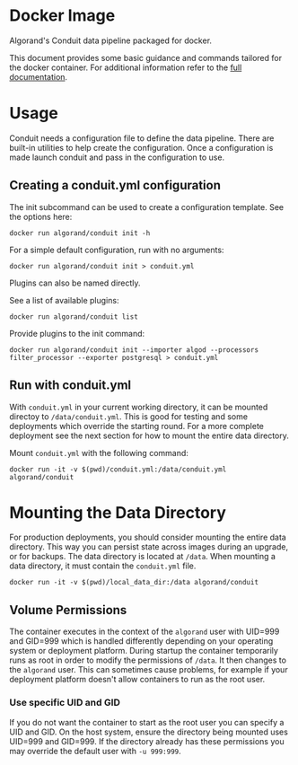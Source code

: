 # Docker Image

Algorand's Conduit data pipeline packaged for docker.

This document provides some basic guidance and commands tailored
for the docker container. For additional information refer to
the [full documentation](https://developer.algorand.org/docs/get-details/conduit/GettingStarted/).

# Usage

Conduit needs a configuration file to define the data pipeline.
There are built-in utilities to help create the configuration.
Once a configuration is made launch conduit and pass in the configuration
to use.

## Creating a conduit.yml configuration

The init subcommand can be used to create a configuration template.
See the options here:
```
docker run algorand/conduit init -h
```

For a simple default configuration, run with no arguments:
```
docker run algorand/conduit init > conduit.yml
```

Plugins can also be named directly.

See a list of available plugins:
```
docker run algorand/conduit list
```

Provide plugins to the init command:
```
docker run algorand/conduit init --importer algod --processors filter_processor --exporter postgresql > conduit.yml
```

## Run with conduit.yml

With `conduit.yml` in your current working directory, it can be mounted directoy to `/data/conduit.yml`. This is good for testing and some deployments which override the starting round. For a more complete deployment see the next section for how to mount the entire data directory.

Mount `conduit.yml` with the following command:
```
docker run -it -v $(pwd)/conduit.yml:/data/conduit.yml algorand/conduit
```

# Mounting the Data Directory

For production deployments, you should consider mounting the entire data directory. This way you can persist state across images during an upgrade, or for backups. The data directory is located at `/data`. When mounting a data directory, it must contain the `conduit.yml` file.

```
docker run -it -v $(pwd)/local_data_dir:/data algorand/conduit
```

## Volume Permissions

The container executes in the context of the `algorand` user with UID=999 and GID=999 which is handled differently depending on your operating system or deployment platform. During startup the container temporarily runs as root in order to modify the permissions of `/data`. It then changes to the `algorand` user. This can sometimes cause problems, for example if your deployment platform doesn't allow containers to run as the root user.

### Use specific UID and GID

If you do not want the container to start as the root user you can specify a UID and GID. On the host system, ensure the directory being mounted uses UID=999 and GID=999. If the directory already has these permissions you may override the default user with `-u 999:999`.
